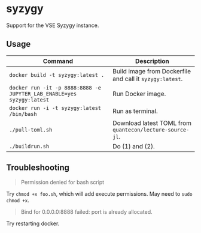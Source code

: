 # syzygy
Support for the VSE Syzygy instance. 

## Usage

Command      | Description
-------------|------------
`docker build -t syzygy:latest .` | Build image from Dockerfile and call it `syzygy:latest`. 
`docker run -it -p 8888:8888 -e JUPYTER_LAB_ENABLE=yes syzygy:latest` | Run Docker image.
`docker run -i -t syzygy:latest /bin/bash` | Run as terminal. 
`./pull-toml.sh`   | Download latest TOML from `quantecon/lecture-source-jl`.
`./buildrun.sh` | Do (1) and (2). 

## Troubleshooting 

> Permission denied for bash script

Try `chmod +x foo.sh`, which will add execute permissions. May need to `sudo chmod +x`. 

> Bind for 0.0.0.0:8888 failed: port is already allocated.

Try restarting docker. 